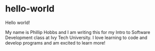 # hello-world
Hello world!

My name is Phillip Hobbs and I am writing this for my Intro to Software Development class at Ivy Tech University.
I love learning to code and develop programs and am excited to learn more!
